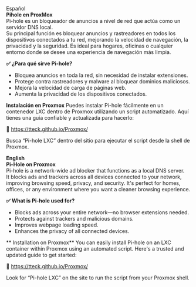Español  
**Pihole en ProxMox**  
Pi-hole es un bloqueador de anuncios a nivel de red que actúa como un servidor DNS local.  
Su principal función es bloquear anuncios y rastreadores en todos los dispositivos conectados a tu red, mejorando la velocidad de navegación, la privacidad y la seguridad. Es ideal para hogares, oficinas o cualquier entorno donde se desee una experiencia de navegación más limpia.  

**✅ ¿Para qué sirve Pi-hole?**
 - Bloquea anuncios en toda la red, sin necesidad de instalar extensiones.
 - Protege contra rastreadores y malware al bloquear dominios maliciosos.
 - Mejora la velocidad de carga de páginas web.
 - Aumenta la privacidad de los dispositivos conectados.

**Instalación en Proxmox**
Puedes instalar Pi-hole fácilmente en un contenedor LXC dentro de Proxmox utilizando un script automatizado. Aquí tienes una guía confiable y actualizada para hacerlo:

🔗 https://tteck.github.io/Proxmox/

Busca “Pi-hole LXC” dentro del sitio para ejecutar el script desde la shell de Proxmox.

**English**  
**Pi-Hole on Proxmox**  
Pi-hole is a network-wide ad blocker that functions as a local DNS server.  
It blocks ads and trackers across all devices connected to your network, improving browsing speed, privacy, and security. It's perfect for homes, offices, or any environment where you want a cleaner browsing experience.

**✅ What is Pi-hole used for?**
 - Blocks ads across your entire network—no browser extensions needed.
 - Protects against trackers and malicious domains.
 - Improves webpage loading speed.
 - Enhances the privacy of all connected devices.

** Installation on Proxmox**
You can easily install Pi-hole on an LXC container within Proxmox using an automated script. Here's a trusted and updated guide to get started:

🔗 https://tteck.github.io/Proxmox/

Look for “Pi-hole LXC” on the site to run the script from your Proxmox shell.
